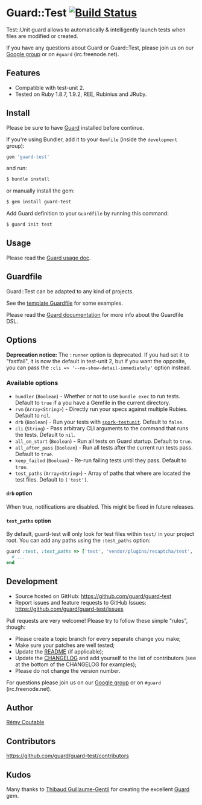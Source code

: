 # Guard::Test [![Build Status](https://secure.travis-ci.org/guard/guard-test.png?branch=master)](http://travis-ci.org/guard/guard-test)

Test::Unit guard allows to automatically & intelligently launch tests when files are modified or created.

If you have any questions about Guard or Guard::Test, please join us on our [Google group](http://groups.google.com/group/guard-dev) or on `#guard` (irc.freenode.net).

## Features

- Compatible with test-unit 2.
- Tested on Ruby 1.8.7, 1.9.2, REE, Rubinius and JRuby.

## Install

Please be sure to have [Guard](https://github.com/guard/guard) installed before continue.

If you're using Bundler, add it to your `Gemfile` (inside the `development` group):

```ruby
gem 'guard-test'
```

and run:

```bash
$ bundle install
```

or manually install the gem:

```bash
$ gem install guard-test
```

Add Guard definition to your `Guardfile` by running this command:

```bash
$ guard init test
```

## Usage

Please read the [Guard usage doc](https://github.com/guard/guard#readme).

## Guardfile

Guard::Test can be adapted to any kind of projects.

See the [template Guardfile](https://github.com/guard/guard-test/blob/master/lib/guard/test/templates/Guardfile) for some examples.

Please read the [Guard documentation](https://github.com/guard/guard#readme) for more info about the Guardfile DSL.

## Options

**Deprecation notice:** The `:runner` option is deprecated. If you had set it to "fastfail", it is now the default in test-unit 2, but if you want the opposite, you can pass the `:cli => '--no-show-detail-immediately'` option instead.

### Available options

* `bundler` (`Boolean`)          - Whether or not to use `bundle exec` to run tests. Default to `true` if a you have a Gemfile in the current directory.
* `rvm` (`Array<String>`)        - Directly run your specs against multiple Rubies. Default to `nil`.
* `drb` (`Boolean`)              - Run your tests with [`spork-testunit`](https://github.com/timcharper/spork-testunit). Default to `false`.
* `cli` (`String`)               - Pass arbitrary CLI arguments to the command that runs the tests. Default to `nil`.
* `all_on_start` (`Boolean`)     - Run all tests on Guard startup. Default to `true`.
* `all_after_pass` (`Boolean`)   - Run all tests after the current run tests pass. Default to `true`.
* `keep_failed` (`Boolean`)      - Re-run failing tests until they pass. Default to `true`.
* `test_paths` (`Array<String>`) - Array of paths that where are located the test files. Default to `['test']`.

#### `drb` option

When true, notifications are disabled. This might be fixed in future releases.

#### `test_paths` option

By default, guard-test will only look for test files within `test/` in your project root. You can add any paths using the `:test_paths` option:

```ruby
guard :test, :test_paths => ['test', 'vendor/plugins/recaptcha/test', 'any/path/test'] do
  # ...
end
```

## Development

- Source hosted on GitHub: https://github.com/guard/guard-test
- Report issues and feature requests to GitHub Issues: https://github.com/guard/guard-test/issues

Pull requests are very welcome! Please try to follow these simple "rules", though:

- Please create a topic branch for every separate change you make;
- Make sure your patches are well tested;
- Update the [README](https://github.com/guard/guard-test/blob/master/README.md) (if applicable);
- Update the [CHANGELOG](https://github.com/guard/guard-test/blob/master/CHANGELOG.md) and add yourself to the list of contributors (see at the bottom of the CHANGELOG for examples);
- Please do not change the version number.

For questions please join us on our [Google group](http://groups.google.com/group/guard-dev) or on `#guard` (irc.freenode.net).

## Author

[Rémy Coutable](https://github.com/rymai)

## Contributors

https://github.com/guard/guard-test/contributors

## Kudos

Many thanks to [Thibaud Guillaume-Gentil](https://github.com/thibaudgg) for creating the excellent [Guard](https://github.com/guard/guard) gem.
